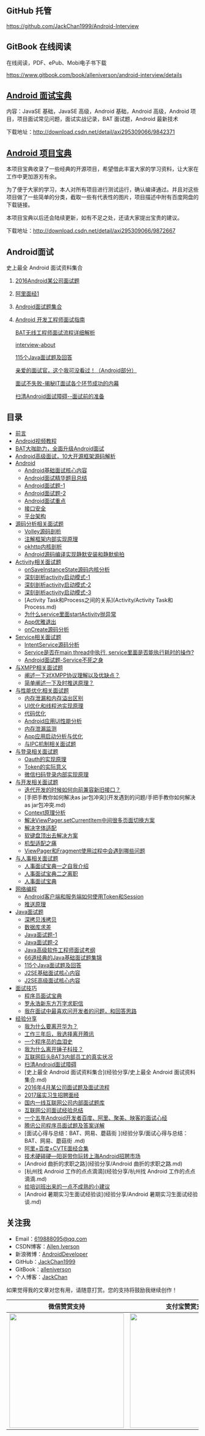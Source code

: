 ## GitHub 托管

https://github.com/JackChan1999/Android-Interview

## GitBook 在线阅读

在线阅读，PDF、ePub、Mobi电子书下载

https://www.gitbook.com/book/alleniverson/android-interview/details

## [Android 面试宝典](http://download.csdn.net/detail/axi295309066/9842371)

内容：JavaSE 基础，JavaSE 高级，Android 基础，Android 高级，Android 项目，项目面试常见问题，面试实战记录，BAT 面试题，Android 最新技术

下载地址：http://download.csdn.net/detail/axi295309066/9842371

## [Android 项目宝典](http://download.csdn.net/detail/axi295309066/9872667)

本项目宝典收录了一些经典的开源项目，希望借此丰富大家的学习资料，让大家在工作中更加游刃有余。

为了便于大家的学习，本人对所有项目进行测试运行，确认编译通过。并且对这些项目做了一些简单的分类，截取一些有代表性的图片，项目描述中附有百度网盘的下载链接。

本项目宝典以后还会陆续更新，如有不足之处，还请大家提出宝贵的建议。

下载地址：http://download.csdn.net/detail/axi295309066/9872667

## Android面试

史上最全 Android 面试资料集合

1. [2016Android某公司面试题](http://blog.csdn.net/jdsjlzx/article/details/51201925)

4. [阿里面经1](http://blog.csdn.net/axi295309066/article/details/50512835)

5. [Android面试题集合](http://blog.csdn.net/axi295309066/article/details/54089310)

8. [Android 开发工程师面试指南](https://github.com/GeniusVJR/LearningNotes)

   

   

   [BAT无线工程师面试流程详细解析](http://blog.csdn.net/axi295309066/article/details/52317615)

   [interview-about](https://github.com/closedevice/interview-about)

   [115个Java面试题及回答](https://github.com/snowdream/115-Java-Interview-Questions-and-Answers/tree/master/zh)

   [亲爱的面试官，这个我可没看过！（Android部分）](http://www.jianshu.com/p/89f19d67b348)

   [面试不失败-揭秘IT面试各个环节成功的内幕](https://pan.baidu.com/s/1mhB0aSg?errno=0&errmsg=Auth%20Login%20Sucess&&bduss=&ssnerror=0#list/path=%2F)

   [扫清Android面试障碍--面试前的准备](http://blog.csdn.net/jdsjlzx/article/details/51424303?locationNum=1&fps=1)


## 目录

- [前言](README.md)
- [Android视频教程](Android/Android视频教程.md)
- [BAT大咖助力，全面升级Android面试](Android/BAT大咖助力全面升级Android面试.md)
- [Android高级面试，10大开源框架源码解析](Android/Android高级面试10大开源框架源码解析.md)
- [Android](Android/README.md)
  - [Android基础面试核心内容](Android/Android基础面试核心内容.md)
  - [Android面试精华题目总结](Android/Android面试精华题目总结.md)
  - [Android面试题-1](Android/Android面试题-1.md)
  - [Android面试题-2](Android/Android面试题-2.md)
  - [Android面试重点](Android/Android面试重点.md)
  - [接口安全](Android/接口安全.md)
  - [平台架构](Android/平台架构.md)
- [源码分析相关面试题](源码分析/README.md)
  - [Volley源码剖析](源码分析/Volley源码剖析.md)
  - [注解框架内部实现原理](源码分析/注解框架内部实现原理.md)
  - [okhttp内核剖析](源码分析/okhttp内核剖析.md)
  - [Android源码编译实现静默安装和静默偷拍](源码分析/Android源码编译实现静默安装和静默偷拍.md)
- [Activity相关面试题](Activity/README.md)
  - [onSaveInstanceState源码内核分析](Activity/onSaveInstanceState源码内核分析.md)
  - [深刻剖析activity启动模式-1](Activity/深刻剖析activity启动模式-1.md)
  - [深刻剖析activity启动模式-2](Activity/深刻剖析activity启动模式-2.md)
  - [深刻剖析activity启动模式-3](Activity/深刻剖析activity启动模式-3.md)
  - [Activity Task和Process之间的关系](Activity/Activity Task和Process.md)
  - [为什么service里面startActivity抛异常](Activity/为什么service里面startActivity抛异常.md)
  - [App优雅退出](Activity/App优雅退出.md)
  - [onCreate源码分析](Activity/onCreate源码分析.md)
- [Service相关面试题](Service/README.md)
  - [IntentService源码分析](Service/IntentService源码分析.md)
  - [Service是否在main thread中执行, service里面是否能执行耗时的操作?](Service/Android面试题-Service.md)
  - [Android面试题-Service不死之身](Service/Android面试题-Service不死之身.md)
- [与XMPP相关面试题](网络编程/README.md)
  - [阐述一下对XMPP协议理解以及优缺点？](网络编程/阐述一下对XMPP协议理解以及优缺点？.md)
  - [简单阐述一下及时推送原理？](网络编程/简单阐述一下及时推送原理？.md)
- [与性能优化相关面试题](性能优化/README.md)
  - [内存泄漏和内存溢出区别](性能优化/与性能优化相关试题一.md)
  - [UI优化和线程池实现原理](性能优化/与性能优化相关试题二.md)
  - [代码优化](性能优化/与性能优化相关试题三.md)
  - [Android应用UI性能分析](性能优化/Android应用UI性能分析.md)
  - [内存泄漏监测](性能优化/内存泄漏监测.md)
  - [App应用启动分析与优化](性能优化/App应用启动分析与优化.md)
  - [与IPC机制相关面试题](性能优化/与IPC机制相关面试题.md)
- [与登录相关面试题](登陆注册/README.md)
  - [Oauth的实现原理](登陆注册/Oauth的实现原理.md)
  - [Token的实际意义](登陆注册/Token的实际意义.md)
  - [微信扫码登录内部实现原理](登陆注册/微信扫码登录内部实现原理.md)
- [与开发相关面试题](开发遇到的问题/README.md)
  - [迭代开发的时候如何向前兼容新旧接口？](开发遇到的问题/迭代开发的时候如何向前兼容新旧接口？.md)
  - [手把手教你如何解决as jar包冲突](开发遇到的问题/手把手教你如何解决as jar包冲突.md)
  - [Context原理分析](开发遇到的问题/Context原理分析.md)
  - [解决ViewPager.setCurrentItem中间很多页面切换方案](开发遇到的问题/终极解决ViewPager.setCurrentItem中间页面过多解决方案.md)
  - [解决字体适配](开发遇到的问题/解决字体适配.md)
  - [软键盘顶出去解决方案](开发遇到的问题/软键盘顶出去解决方案.md)
  - [机型适配之痛](开发遇到的问题/机型适配之痛.md)
  - [ViewPager和Fragment使用过程中会遇到哪些问题](开发遇到的问题/ViewPager和Fragment使用过程中会遇到哪些问题.md)
- [与人事相关面试题](HR/README.md)
  - [人事面试宝典一之自我介绍](HR/人事面试宝典一之自我介绍.md)
  - [人事面试宝典二之离职](HR/人事面试宝典二之离职.md)
  - [人事面试宝典](HR/人事面试宝典.md)
- [网络编程](网络编程/README.md)
  - [Android客户端和服务端如何使用Token和Session](网络编程/Android客户端和服务端如何使用Token和Session.md)
  - [推送原理](网络编程/推送原理.md)
- [Java面试题](Java/README.md)
  - [深拷贝浅拷贝](Java/深拷贝浅拷贝.md)
  - [数据库求差](Java/数据库求差.md)
  - [Java面试题-1](Java/Java面试题-1.md)
  - [Java面试题-2](Java/Java面试题-2.md)
  - [Java高级软件工程师面试考纲](Java/Java高级软件工程师面试考纲.md)
  - [66道经典的Java基础面试题集锦](Java/66道经典的Java基础面试题集锦.md)
  - [115个Java面试题及回答](Java/115个Java面试题及回答.md)
  - [J2SE基础面试核心内容](Java/J2SE基础面试核心内容.md)
  - [J2SE高级面试核心内容](Java/J2SE高级面试核心内容.md)
- [面试技巧](面试技巧/README.md)
  - [程序员面试宝典](面试技巧/程序员面试宝典.md)
  - [罗永浩新东方万字求职信](面试技巧/罗永浩新东方万字求职信.md)
  - [我在面试中最喜欢问开发者的问题，和回答思路](面试技巧/我在面试中最喜欢问开发者的问题，和回答思路.md)
- [经验分享](经验分享/README.md)
  - [我为什么要离开华为？](经验分享/我为什么要离开华为？.md)
  - [工作三年后，我选择离开腾讯](经验分享/工作三年后，我选择离开腾讯.md)
  - [一个程序员的血泪史](经验分享/一个程序员的血泪史.md)
  - [我为什么离开锤子科技？](经验分享/我为什么离开锤子科技？.md)
  - [互联网巨头BAT3内部员工的真实状况](经验分享/互联网巨头BAT3内部员工的真实状况.md)
  - [扫清Android面试障碍](经验分享/扫清Android面试障碍.md)
  - [史上最全 Android 面试资料集合](经验分享/史上最全 Android 面试资料集合.md)
  - [2016年4月某公司面试题及面试流程](经验分享/2016年4月某公司面试题及面试流程.md)
  - [2017届实习生招聘面经](经验分享/2017届实习生招聘面经.md)
  - [国内一线互联网公司内部面试题库](经验分享/国内一线互联网公司内部面试题库.md)
  - [互联网公司面试经验总结](经验分享/互联网公司面试经验总结.md)
  - [一个五年Android开发者百度、阿里、聚美、映客的面试心经](经验分享/一个五年Android开发者百度、阿里、聚美、映客的面试心经.md)
  - [腾讯公司程序员面试题及答案详解](经验分享/腾讯公司程序员面试题及答案详解.md)
  - [面试心得与总结：BAT、网易、蘑菇街 ](经验分享/面试心得与总结：BAT、网易、蘑菇街 .md)
  - [阿里+百度+CVTE面经合集](经验分享/阿里+百度+CVTE面经合集.md)
  - [技术硬碰硬—阳哥带你玩转上海Android招聘市场](经验分享/技术硬碰硬—阳哥带你玩转上海Android招聘市场.md)
  - [Android 曲折的求职之路](经验分享/Android 曲折的求职之路.md)
  - [杭州找 Android 工作的点点滴滴](经验分享/杭州找 Android 工作的点点滴滴.md)
  - [给培训班出来的一点不成熟的小建议](经验分享/给培训班出来的一点不成熟的小建议.md)
  - [Android 暑期实习生面试经验谈](经验分享/Android 暑期实习生面试经验谈.md)

## 关注我

- Email：<619888095@qq.com>
- CSDN博客：[Allen Iverson](http://blog.csdn.net/axi295309066)
- 新浪微博：[AndroidDeveloper](http://weibo.com/u/1848214604?topnav=1&wvr=6&topsug=1&is_all=1)
- GitHub：[JackChan1999](https://github.com/JackChan1999)
- GitBook：[alleniverson](https://www.gitbook.com/@alleniverson)
- 个人博客：[JackChan](https://jackchan1999.github.io/)

如果觉得我的文章对您有用，请随意打赏。您的支持将鼓励我继续创作！

|                  微信赞赏支持                  |                 支付宝赞赏支持                  |
| :--------------------------------------: | :--------------------------------------: |
| <img src="assets/weixin.png" width="300" /> | <img src="assets/支付宝.jpg" width="300" /> |